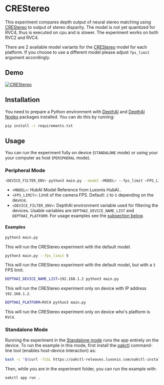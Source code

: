 # CREStereo

This experiment compares depth output of neural stereo matching using [CREStereo](https://hub.luxonis.com/ai/models/4729a8bd-54df-467a-92ca-a8a5e70b52ab) to output of stereo disparity. The model is not yet quantized for RVC4, thus is executed on cpu and is slower. The experiment works on both RVC2 and RVC4.

There are 2 available model variants for the [CREStereo](https://hub.luxonis.com/ai/models/4729a8bd-54df-467a-92ca-a8a5e70b52ab) model for each platform. If you choose to use a different model please adjust `fps_limit` argument accordingly.

## Demo

[![CREStereo](media/person.gif)](media/person.gif)

## Installation

You need to prepare a Python environment with [DepthAI](https://pypi.org/project/depthai/) and [DepthAI Nodes](https://pypi.org/project/depthai-nodes/) packages installed. You can do this by running:

```bash
pip install -r requirements.txt
```

## Usage

You can run the experiment fully on device (`STANDALONE` mode) or using your your computer as host (`PERIPHERAL` mode).

### Peripheral Mode

```bash
<DEVICE_FILTER_ENV> python3 main.py --model <MODEL> --fps_limit <FPS_LIMIT>
```

- `<MODEL>`: HubAI Model Reference from Luxonis HubAI..
- `<FPS_LIMIT>`: Limit of the camera FPS. Default: `2` to `5` depending on the device.
- `<DEVICE_FILTER_ENV>`: DepthAI environment variable used for filtering the devices. Usable variables are `DEPTHAI_DEVICE_NAME_LIST` and `DEPTHAI_PLATFORM`. For usage examples see the [subsection below](#examples).

#### Examples

```bash
python3 main.py
```

This will run the CREStereo experiment with the default model.

```bash
python3 main.py --fps_limit 5
```

This will run the CREStereo experiment with the default model, but with a `5` FPS limit.

```bash
DEPTHAI_DEVICE_NAME_LIST=192.168.1.2 python3 main.py
```

This will run the CREStereo experiment only on device with IP address `192.168.1.2`. 

```bash
DEPTHAI_PLATFORM=RVC4 python3 main.py
```

This will run the CREStereo experiment only on device who's platform is `RVC4`.

### Standalone Mode

Running the experiment in the [Standalone mode](https://rvc4.docs.luxonis.com/software/depthai/standalone/) runs the app entirely on the device.
To run the example in this mode, first install the [oakctl](https://rvc4.docs.luxonis.com/software/tools/oakctl/) command-line tool (enables host-device interaction) as:
```bash
bash -c "$(curl -fsSL https://oakctl-releases.luxonis.com/oakctl-installer.sh)"
```
Then, while you are in the experiment folder, you can run the example with:
```bash
oakctl app run .
```